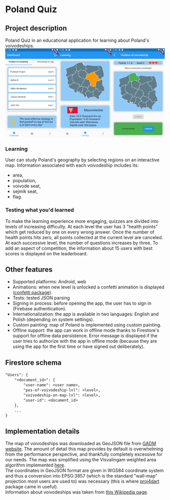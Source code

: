 # Poland Quiz
## Project description
Poland Quiz in an educational application for learning about Poland's voivodeships.
![](./demo/merge1.png)
### Learning
User can study Poland's geography by selecting regions on an interactive map.
Information associated with each voivodeship includes its:
* area,
* population,
* voivode seat,
* sejmik seat,
* flag.
### Testing what you'd learned
To make the learning experience more engaging, quizzes are divided into levels of increasing difficulty.
At each level the user has 3 "health points" which get reduced by one on every wrong answer. Once the number of health points hits zero, all points collected at the current level are canceled.
At each successive level, the number of questions increases by three.
To add an aspect of competition, the information about 15 users with best scores is displayed on the leaderboard.
## Other features
* Supported platforms: Android, web
* Animations: when new level is unlocked a confetti animation is displayed ([confetti package](https://pub.dev/packages/confetti)).
* Tests: tested JSON parsing
* Signing in process: before opening the app, the user has to sign in (Firebase authentication).
* Internationalization: the app is available in two languages: English and Polish (depending on system settings).
* Custom painting: map of Poland is implemented using custom painting.
* Offline support: the app can work in offline mode thanks to Firestore's support for offline data persistence.
Error message is displayed if the user tries to authorize with the app in offline mode (because they are using the app for the first time or have signed out deliberately).

## Firestore schema
```
"Users": {
    "<document_id>": {
        "user-name": <user name>,
        "pos-of-voivodeship-lvl": <level>,
        "voivodeship-on-map-lvl": <level>,
        "user-id": <document_id>
    },
    ...
} 
```
## Implementation details
The map of voivodeships was downloaded as GeoJSON file from 
[GADM website](https://gadm.org/).
The amount of detail this map provides by default is overwhelming from the performance perspective, and thankfully completely excessive for our needs.
The map was simplified using the Visvalingam weighted area algorithm implemented [here](https://mapshaper.org/).<br>
The coordinates in GeoJSON format are given in WGS84 coordinate system and thus a conversion into EPSG:3857 (which is the standard "wall-map" projection most users are used to) was necessary (this is where [proj4dart](https://pub.dev/packages/proj4dart) package came in useful).<br>
Information about voivodeships was taken from [this Wikipedia page](https://pl.wikipedia.org/wiki/Podzia%C5%82_administracyjny_Polski#Dane_statystyczne).
